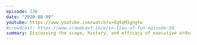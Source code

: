 ```yaml
---
episode: 136
date: "2020-08-09"
youtube: https://www.youtube.com/watch?v=Oq9qM1gngtw
#crowdcast: https://www.crowdcast.io/e/in-lieu-of-fun-episode-30
summary: Discussing the scope, history, and efficacy of executive orders
---
```

